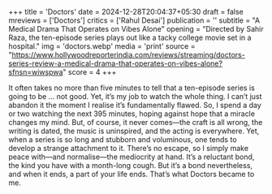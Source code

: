 +++
title = 'Doctors'
date = 2024-12-28T20:04:37+05:30
draft = false
mreviews = ['Doctors']
critics = ['Rahul Desai']
publication = ''
subtitle = "A Medical Drama That Operates on Vibes Alone"
opening = "Directed by Sahir Raza, the ten-episode series plays out like a tacky college movie set in a hospital."
img = 'doctors.webp'
media = 'print'
source = "https://www.hollywoodreporterindia.com/reviews/streaming/doctors-series-review-a-medical-drama-that-operates-on-vibes-alone?sfnsn=wiwspwa"
score = 4
+++

It often takes no more than five minutes to tell that a ten-episode series is going to be … not good. Yet, it’s my job to watch the whole thing. I can’t just abandon it the moment I realise it’s fundamentally flawed. So, I spend a day or two watching the next 395 minutes, hoping against hope that a miracle changes my mind. But, of course, it never comes—the craft is all wrong, the writing is dated, the music is uninspired, and the acting is everywhere. Yet, when a series is so long and stubborn and voluminous, one tends to develop a strange attachment to it. There’s no escape, so I simply make peace with—and normalise—the mediocrity at hand. It’s a reluctant bond, the kind you have with a month-long cough. But it’s a bond nevertheless, and when it ends, a part of your life ends. That’s what Doctors became to me.
